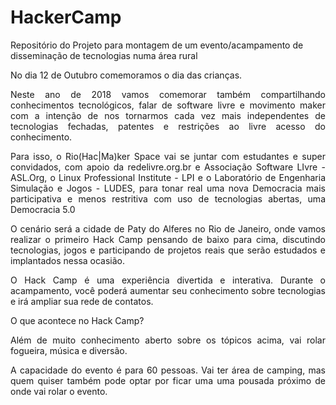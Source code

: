 # HackerCamp
Repositório do Projeto para montagem de um evento/acampamento de disseminação de tecnologias numa área rural  

<p align="justify">No dia 12 de Outubro comemoramos o dia das crianças.</p>

<p align="justify">Neste ano de 2018 vamos comemorar também compartilhando conhecimentos tecnológicos, falar de software livre e movimento maker com a intenção de nos tornarmos cada vez mais independentes de tecnologias fechadas, patentes e restrições ao livre acesso do conhecimento.</p>

<p align="justify">Para isso, o Rio(Hac|Ma)ker Space vai se juntar com estudantes e super convidados, com apoio da redelivre.org.br e Associação Software LIvre - ASL.Org, o Linux Professional Institute - LPI e o Laboratório de Engenharia Simulação e Jogos - LUDES, para tonar real uma nova Democracia mais participativa e menos restritiva com uso de tecnologias abertas, uma Democracia 5.0</p>

<p align="justify">O cenário será a cidade de Paty do Alferes no Rio de Janeiro, onde vamos realizar o primeiro Hack Camp pensando de baixo para cima, discutindo tecnologias, jogos e participando de projetos reais que serão estudados e implantados nessa ocasião.</p>

<p align="justify">O Hack Camp é uma experiência divertida e interativa. Durante o acampamento, você poderá aumentar seu conhecimento sobre tecnologias e irá ampliar sua rede de contatos.</p>

<p align="justify">O que acontece no Hack Camp?</p>

<p align="justify">Além de muito conhecimento aberto sobre os tópicos acima, vai rolar fogueira, música e diversão.</p>

<p align="justify">A capacidade do evento é para 60 pessoas. Vai ter área de camping, mas quem quiser também pode optar por ficar uma uma pousada próximo de onde vai rolar o evento.</p>
